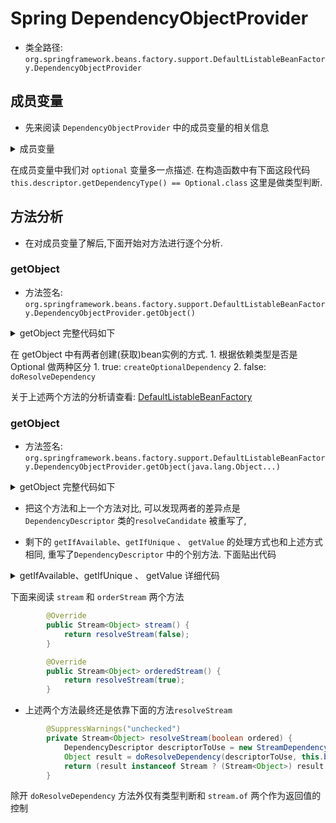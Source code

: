 # Spring DependencyObjectProvider
- 类全路径: `org.springframework.beans.factory.support.DefaultListableBeanFactory.DependencyObjectProvider`


## 成员变量
- 先来阅读 `DependencyObjectProvider` 中的成员变量的相关信息


<details>
<summary>成员变量</summary>


```java
	private class DependencyObjectProvider implements BeanObjectProvider<Object> {

    /**
     * 依赖描述
     */
    private final DependencyDescriptor descriptor;

    /**
     * 是否是 Optional 类型
     */
    private final boolean optional;

    @Nullable
    private final String beanName;
}
```

</details>

在成员变量中我们对 `optional` 变量多一点描述. 
  在构造函数中有下面这段代码
    `this.descriptor.getDependencyType() == Optional.class` 这里是做类型判断. 





## 方法分析
- 在对成员变量了解后,下面开始对方法进行逐个分析. 


### getObject
- 方法签名: `org.springframework.beans.factory.support.DefaultListableBeanFactory.DependencyObjectProvider.getObject()`

<details>
<summary>getObject 完整代码如下</summary>


```java
		@Override
		public Object getObject() throws BeansException {
			// 获取bean实例
			// 是 optional 的情况下创建
			if (this.optional) {
				return createOptionalDependency(this.descriptor, this.beanName);
			}
			else {
				// 解析依赖进行创建对象
				Object result = doResolveDependency(this.descriptor, this.beanName, null, null);
				if (result == null) {
					throw new NoSuchBeanDefinitionException(this.descriptor.getResolvableType());
				}
				return result;
			}
		}

```


</details>


在 getObject 中有两者创建(获取)bean实例的方式.
    1. 根据依赖类型是否是 Optional 做两种区分
        1. true: `createOptionalDependency`
        2. false: `doResolveDependency`
        
关于上述两个方法的分析请查看: [DefaultListableBeanFactory](/doc/book/bean/factory/Spring-DefaultListableBeanFactory.md)
    






### getObject
- 方法签名: `org.springframework.beans.factory.support.DefaultListableBeanFactory.DependencyObjectProvider.getObject(java.lang.Object...)`






<details>
<summary>getObject 完整代码如下</summary>


```java
    @Override
    public Object getObject(final Object... args) throws BeansException {
        // 获取bean实例
        // 是 optional 的情况下创建
        if (this.optional) {
            return createOptionalDependency(this.descriptor, this.beanName, args);
        }
        else {
            // 创建 依赖描述对象， 重写方法 resolveCandidate , 从容器(BeanFactory)中获取
            DependencyDescriptor descriptorToUse = new DependencyDescriptor(this.descriptor) {
                @Override
                public Object resolveCandidate(String beanName, Class<?> requiredType, BeanFactory beanFactory) {
                    return beanFactory.getBean(beanName, args);
                }
            };

            // 解析依赖进行创建对象
            Object result = doResolveDependency(descriptorToUse, this.beanName, null, null);
            if (result == null) {
                throw new NoSuchBeanDefinitionException(this.descriptor.getResolvableType());
            }
            return result;
        }
    }

```


</details>



- 把这个方法和上一个方法对比, 可以发现两者的差异点是 `DependencyDescriptor` 类的`resolveCandidate` 被重写了, 



- 剩下的 `getIfAvailable`、`getIfUnique` 、 `getValue` 的处理方式也和上述方式相同, 重写了`DependencyDescriptor` 中的个别方法. 下面贴出代码

<details>
<summary>getIfAvailable、getIfUnique 、 getValue 详细代码</summary>


```java
@Override
		@Nullable
		public Object getIfAvailable() throws BeansException {
			if (this.optional) {
				return createOptionalDependency(this.descriptor, this.beanName);
			}
			else {
				DependencyDescriptor descriptorToUse = new DependencyDescriptor(this.descriptor) {
					@Override
					public boolean isRequired() {
						return false;
					}
				};
				return doResolveDependency(descriptorToUse, this.beanName, null, null);
			}
		}

		@Override
		@Nullable
		public Object getIfUnique() throws BeansException {
			DependencyDescriptor descriptorToUse = new DependencyDescriptor(this.descriptor) {
				@Override
				public boolean isRequired() {
					return false;
				}

				@Override
				@Nullable
				public Object resolveNotUnique(ResolvableType type, Map<String, Object> matchingBeans) {
					return null;
				}
			};
			if (this.optional) {
				return createOptionalDependency(descriptorToUse, this.beanName);
			}
			else {
				return doResolveDependency(descriptorToUse, this.beanName, null, null);
			}
		}

		@Nullable
		protected Object getValue() throws BeansException {
			if (this.optional) {
				return createOptionalDependency(this.descriptor, this.beanName);
			}
			else {
				return doResolveDependency(this.descriptor, this.beanName, null, null);
			}
		}

```
  
</details>



下面来阅读 `stream` 和 `orderStream` 两个方法


```java
		@Override
		public Stream<Object> stream() {
			return resolveStream(false);
		}

		@Override
		public Stream<Object> orderedStream() {
			return resolveStream(true);
		}
```

- 上述两个方法最终还是依靠下面的方法`resolveStream`

```java
		@SuppressWarnings("unchecked")
		private Stream<Object> resolveStream(boolean ordered) {
			DependencyDescriptor descriptorToUse = new StreamDependencyDescriptor(this.descriptor, ordered);
			Object result = doResolveDependency(descriptorToUse, this.beanName, null, null);
			return (result instanceof Stream ? (Stream<Object>) result : Stream.of(result));
		}

```

除开 `doResolveDependency` 方法外仅有类型判断和 `stream.of` 两个作为返回值的控制